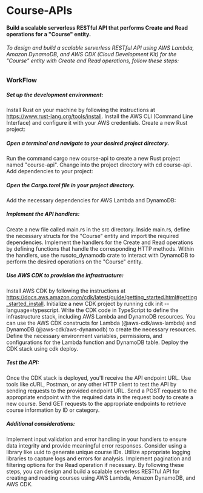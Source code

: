 # Course-APIs
#### Build a scalable serverless RESTful API that performs Create and Read operations for a "Course" entity. 


###### To design and build a scalable serverless RESTful API using AWS Lambda, Amazon DynamoDB, and AWS CDK (Cloud Development Kit) for the "Course" entity with Create and Read operations, follow these steps:

### WorkFlow

##### Set up the development environment:

Install Rust on your machine by following the instructions at https://www.rust-lang.org/tools/install.
Install the AWS CLI (Command Line Interface) and configure it with your AWS credentials.
Create a new Rust project:

##### Open a terminal and navigate to your desired project directory.
Run the command cargo new course-api to create a new Rust project named "course-api".
Change into the project directory with cd course-api.
Add dependencies to your project:

##### Open the Cargo.toml file in your project directory.
Add the necessary dependencies for AWS Lambda and DynamoDB:

##### Implement the API handlers:

Create a new file called main.rs in the src directory.
Inside main.rs, define the necessary structs for the "Course" entity and import the required dependencies.
Implement the handlers for the Create and Read operations by defining functions that handle the corresponding HTTP methods.
Within the handlers, use the rusoto_dynamodb crate to interact with DynamoDB to perform the desired operations on the "Course" entity.
##### Use AWS CDK to provision the infrastructure:

Install AWS CDK by following the instructions at https://docs.aws.amazon.com/cdk/latest/guide/getting_started.html#getting_started_install.
Initialize a new CDK project by running cdk init --language=typescript.
Write the CDK code in TypeScript to define the infrastructure stack, including AWS Lambda and DynamoDB resources. You can use the AWS CDK constructs for Lambda (@aws-cdk/aws-lambda) and DynamoDB (@aws-cdk/aws-dynamodb) to create the necessary resources.
Define the necessary environment variables, permissions, and configurations for the Lambda function and DynamoDB table.
Deploy the CDK stack using cdk deploy.
##### Test the API:

Once the CDK stack is deployed, you'll receive the API endpoint URL.
Use tools like cURL, Postman, or any other HTTP client to test the API by sending requests to the provided endpoint URL.
Send a POST request to the appropriate endpoint with the required data in the request body to create a new course.
Send GET requests to the appropriate endpoints to retrieve course information by ID or category.
##### Additional considerations:

Implement input validation and error handling in your handlers to ensure data integrity and provide meaningful error responses.
Consider using a library like uuid to generate unique course IDs.
Utilize appropriate logging libraries to capture logs and errors for analysis.
Implement pagination and filtering options for the Read operation if necessary.
By following these steps, you can design and build a scalable serverless RESTful API for creating and reading courses using AWS Lambda, Amazon DynamoDB, and AWS CDK.
